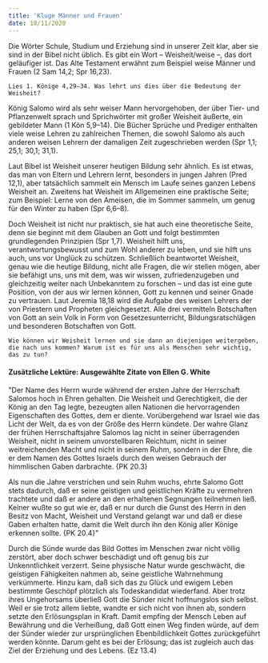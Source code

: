 ```yaml
---
title: 'Kluge Männer und Frauen'
date: 18/11/2020
---
```


Die Wörter Schule, Studium und Erziehung sind in unserer Zeit klar, aber sie sind in der Bibel nicht üblich. Es gibt ein Wort – Weisheit/weise –, das dort geläufiger ist. Das Alte Testament erwähnt zum Beispiel weise Männer und Frauen (2 Sam 14,2; Spr 16,23).

`Lies 1. Könige 4,29–34. Was lehrt uns dies über die Bedeutung der Weisheit?`

König Salomo wird als sehr weiser Mann hervorgehoben, der über Tier- und Pflanzenwelt sprach und Sprichwörter mit großer Weisheit äußerte, ein gebildeter Mann (1 Kön 5,9–14). Die Bücher Sprüche und Prediger enthalten viele weise Lehren zu zahlreichen Themen, die sowohl Salomo als auch anderen weisen Lehrern der damaligen Zeit zugeschrieben werden (Spr 1,1; 25,1; 30,1; 31,1).

Laut Bibel ist Weisheit unserer heutigen Bildung sehr ähnlich. Es ist etwas, das man von Eltern und Lehrern lernt, besonders in jungen Jahren (Pred 12,1), aber tatsächlich sammelt ein Mensch im Laufe seines ganzen Lebens Weisheit an. Zweitens hat Weisheit im Allgemeinen eine praktische Seite; zum Beispiel: Lerne von den Ameisen, die im Sommer sammeln, um genug für den Winter zu haben (Spr 6,6–8).

Doch Weisheit ist nicht nur praktisch, sie hat auch eine theoretische Seite, denn sie beginnt mit dem Glauben an Gott und folgt bestimmten grundlegenden Prinzipien (Spr 1,7). Weisheit hilft uns, verantwortungsbewusst und zum Wohl anderer zu leben, und sie hilft uns auch, uns vor Unglück zu schützen. Schließlich beantwortet Weisheit, genau wie die heutige Bildung, nicht alle Fragen, die wir stellen mögen, aber sie befähigt uns, uns mit dem, was wir wissen, zufriedenzugeben und gleichzeitig weiter nach Unbekanntem zu forschen – und das ist eine gute Position, von der aus wir lernen können, Gott zu kennen und seiner Gnade zu vertrauen. Laut Jeremia 18,18 wird die Aufgabe des weisen Lehrers der von Priestern und Propheten gleichgesetzt. Alle drei vermitteln Botschaften von Gott an sein Volk in Form von Gesetzesunterricht, Bildungsratschlägen und besonderen Botschaften von Gott.

`Wie können wir Weisheit lernen und sie dann an diejenigen weitergeben, die nach uns kommen? Warum ist es für uns als Menschen sehr wichtig, das zu tun?`

#### Zusätzliche Lektüre: Ausgewählte Zitate von Ellen G. White

"Der Name des Herrn wurde während der ersten Jahre der Herrschaft Salomos hoch in Ehren gehalten. Die Weisheit und Gerechtigkeit, die der König an den Tag legte, bezeugten allen Nationen die hervorragenden Eigenschaften des Gottes, dem er diente. Vorübergehend war Israel wie das Licht der Welt, da es von der Größe des Herrn kündete. Der wahre Glanz der frühen Herrschaftsjahre Salomos lag nicht in seiner überragenden Weisheit, nicht in seinem unvorstellbaren Reichtum, nicht in seiner weitreichenden Macht und nicht in seinem Ruhm, sondern in der Ehre, die er dem Namen des Gottes Israels durch den weisen Gebrauch der himmlischen Gaben darbrachte. {PK 20.3}

Als nun die Jahre verstrichen und sein Ruhm wuchs, ehrte Salomo Gott stets dadurch, daß er seine geistigen und geistlichen Kräfte zu vermehren trachtete und daß er andere an den erhaltenen Segnungen teilnehmen ließ. Keiner wußte so gut wie er, daß er nur durch die Gunst des Herrn in den Besitz von Macht, Weisheit und Verstand gelangt war und daß er diese Gaben erhalten hatte, damit die Welt durch ihn den König aller Könige erkennen sollte. {PK 20.4}"

Durch die Sünde wurde das Bild Gottes im Menschen zwar nicht völlig zerstört, aber doch schwer beschädigt und oft genug bis zur Unkenntlichkeit verzerrt. Seine physische Natur wurde geschwächt, die geistigen Fähigkeiten nahmen ab, seine geistliche Wahrnehmung verkümmerte. Hinzu kam, daß sich das zu Glück und ewigem Leben bestimmte Geschöpf plötzlich als Todeskandidat wiederfand. Aber trotz ihres Ungehorsams überließ Gott die Sünder nicht hoffnungslos sich selbst. Weil er sie trotz allem liebte, wandte er sich nicht von ihnen ab, sondern setzte den Erlösungsplan in Kraft. Damit empfing der Mensch Leben auf Bewährung und die Verheißung, daß Gott einen Weg finden würde, auf dem der Sünder wieder zur ursprünglichen Ebenbildlichkeit Gottes zurückgeführt werden könnte. Darum geht es bei der Erlösung; das ist zugleich auch das Ziel der Erziehung und des Lebens. {Ez 13.4}